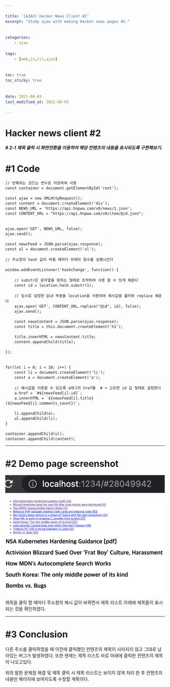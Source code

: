 ```yaml
---

title: '[AJAX] Hacker News Client #2'
excerpt: "Study ajax with making Hacker news pages #2."


categories:
    - ajax

tags:
    - [web,js,til,ajax]


toc: true
toc_sticky: true


date: 2021-08-03
last_modified_at: 2021-08-03

---
```


Hacker news client #2
=====

**_# 2-1 제목 클릭 시 화면전환을 이용하여 해당 컨텐츠의 내용을 표시되도록 구현해보기._**

# #1 Code

```
// 반복되는 코드는 변수로 저장하여 사용
const container = document.getElementById('root');

const ajax = new XMLHttpRequest();
const content = document.createElement('div');
const NEWS_URL = 'https://api.hnpwa.com/v0/news/1.json';
const CONTENT_URL = "https://api.hnpwa.com/v0/item/@id.json";


ajax.open('GET', NEWS_URL, false);
ajax.send();

const newsFeed = JSON.parse(ajax.response);
const ul = document.createElement('ul');

// 주소창의 hash 값이 바뀔 때마다 아래의 함수를 실행시킨다

window.addEventListener('hashchange', function() {

    // substr은 문자열을 원하는 형태로 조작하여 사용 할 수 있게 해준다
    const id = location.hash.substr(1);

    // 임시로 설정한 @id 부분을 location을 사용하여 해시값을 불러와 replace 해준다
    ajax.open('GET', CONTENT_URL.replace("@id", id), false);
    ajax.send();

    const newsContent = JSON.parse(ajax.response);
    const title = this.document.createElement('h1');

    title.innerHTML = newsContent.title;
    content.appendChild(title);

});


for(let i = 0; i < 10; i++) {
    const li = document.createElement('li');
    const a = document.createElement('a');

    // 해시값을 이용할 수 있도록 a태그의 href를  # + 고유한 id 값 형태로 설정한다
    a.href = `#${newsFeed[i].id}`;
    a.innerHTML = `${newsFeed[i].title} (${newsFeed[i].comments_count})`;

    li.appendChild(a);
    ul.appendChild(li);
}

container.appendChild(ul);
container.appendChild(content);

```
---

# #2 Demo page screenshot

![image](/assets/images/21_08_03_ajax/1.png)

![image](/assets/images/21_08_03_ajax/2.png)

제목을 클릭 할 때마다 주소창의 해시 값이 바뀌면서 제목 리스트 아래에 제목들이 표시 되는 것을 확인하였다.

---

# #3 Conclusion

다른 주소를 클릭하였을 때 이전에 클릭했던 컨텐츠의 제목이 사라지지 않고 그대로 남아있는 버그가 발생하였다. 또한 현재는 제목 리스트 바로 아래에 클릭한 컨텐츠의 제목이 나오고있다.

위의 말한 문제점 해결 및 제목 클릭 시 제목 리스트는 보이지 않게 처리 한 후 컨텐츠의 내용만 페이지에 보여지도록 수정할 계획이다.












